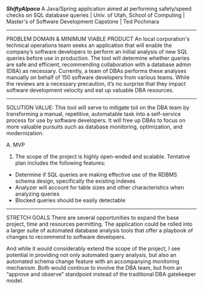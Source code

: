 ***ShiftyAlpaca***
A Java/Spring application aimed at performing safety/speed checks on SQL database queries
| Univ. of Utah, School of Computing
| Master's of Software Development Capstone
| Ted Pochmara

_______________________________________
PROBLEM DOMAIN & MINIMUM VIABLE PRODUCT
An local corporation's technical operations team seeks an application that will enable the company’s software developers to perform an initial analysis of new SQL queries before use in production. The tool will determine whether queries are safe and efficient, recommending collaboration with a database admin (DBA) as necessary. Currently, a team of DBAs performs these analyses manually on behalf of 150 software developers from various teams. While the reviews are a necessary precaution, it’s no surprise that they impact software development velocity and eat up valuable DBA resources.
_______________
SOLUTION VALUE:
This tool will serve to mitigate toil on the DBA team by transforming a manual, repetitive, automatable task into a self-service process for use by software developers. It will free up DBAs to focus on more valuable pursuits such as database monitoring, optimization, and modernization.

A. MVP

 1. The scope of the project is highly open-ended and scalable. Tentative plan includes the following features:

  * Determine if SQL queries are making effective use of the RDBMS schema design, specifically the existing indexes
  * Analyzer will account for table sizes and other characteristics when analyzing queries
  * Blocked queries should be easily detectable

_____________
STRETCH GOALS
There are several opportunities to expand the base project, time and resources permitting. The application could be rolled into a larger suite of automated database analysis tools that offer a playbook of changes to recommend to software developers.

And while it would considerably extend the scope of the project, I see potential in providing not only automated query analysis, but also an automated schema change feature with an accompanying monitoring mechanism. Both would continue to involve the DBA team, but from an “approve and observe” standpoint instead of the traditional DBA gatekeeper model.



